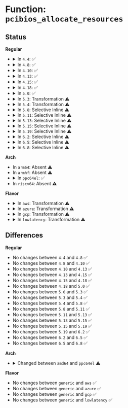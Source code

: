 # Function: <code>pcibios_allocate_resources</code>

## Status
<b>Regular</b>
<ul>
<li>
<details>
<summary>In <code>4.4</code>: ✅</summary>

```c
void pcibios_allocate_resources(struct pci_bus *bus, int pass);
```

**Collision:** Unique Static

**Inline:** No

**Transformation:** False

**Instances:**

```
In arch/x86/pci/i386.c (ffffffff816f6110)
Location: arch/x86/pci/i386.c:306
Inline: False
Direct callers:
  - arch/x86/pci/i386.c:pcibios_allocate_resources
  - arch/x86/pci/i386.c:pcibios_resource_survey_bus
  - arch/x86/pci/i386.c:pcibios_resource_survey_bus
  - arch/x86/pci/i386.c:pcibios_resource_survey
  - arch/x86/pci/i386.c:pcibios_resource_survey
```
**Symbols:**

```
ffffffff816f6110-ffffffff816f64d8: pcibios_allocate_resources (STB_LOCAL)
```
</details>
</li>
<li>
<details>
<summary>In <code>4.8</code>: ✅</summary>

```c
void pcibios_allocate_resources(struct pci_bus *bus, int pass);
```

**Collision:** Unique Static

**Inline:** No

**Transformation:** False

**Instances:**

```
In arch/x86/pci/i386.c (ffffffff8175add0)
Location: arch/x86/pci/i386.c:306
Inline: False
Direct callers:
  - arch/x86/pci/i386.c:pcibios_resource_survey
  - arch/x86/pci/i386.c:pcibios_resource_survey
  - arch/x86/pci/i386.c:pcibios_resource_survey_bus
  - arch/x86/pci/i386.c:pcibios_resource_survey_bus
  - arch/x86/pci/i386.c:pcibios_allocate_resources
```
**Symbols:**

```
ffffffff8175add0-ffffffff8175b135: pcibios_allocate_resources (STB_LOCAL)
```
</details>
</li>
<li>
<details>
<summary>In <code>4.10</code>: ✅</summary>

```c
void pcibios_allocate_resources(struct pci_bus *bus, int pass);
```

**Collision:** Unique Static

**Inline:** No

**Transformation:** False

**Instances:**

```
In arch/x86/pci/i386.c (ffffffff81787330)
Location: arch/x86/pci/i386.c:306
Inline: False
Direct callers:
  - arch/x86/pci/i386.c:pcibios_resource_survey
  - arch/x86/pci/i386.c:pcibios_resource_survey
  - arch/x86/pci/i386.c:pcibios_resource_survey_bus
  - arch/x86/pci/i386.c:pcibios_resource_survey_bus
  - arch/x86/pci/i386.c:pcibios_allocate_resources
```
**Symbols:**

```
ffffffff81787330-ffffffff817876b2: pcibios_allocate_resources (STB_LOCAL)
```
</details>
</li>
<li>
<details>
<summary>In <code>4.13</code>: ✅</summary>

```c
void pcibios_allocate_resources(struct pci_bus *bus, int pass);
```

**Collision:** Unique Static

**Inline:** No

**Transformation:** False

**Instances:**

```
In arch/x86/pci/i386.c (ffffffff817a6530)
Location: arch/x86/pci/i386.c:306
Inline: False
Direct callers:
  - arch/x86/pci/i386.c:pcibios_resource_survey
  - arch/x86/pci/i386.c:pcibios_resource_survey
  - arch/x86/pci/i386.c:pcibios_resource_survey_bus
  - arch/x86/pci/i386.c:pcibios_resource_survey_bus
  - arch/x86/pci/i386.c:pcibios_allocate_resources
```
**Symbols:**

```
ffffffff817a6530-ffffffff817a68ba: pcibios_allocate_resources (STB_LOCAL)
```
</details>
</li>
<li>
<details>
<summary>In <code>4.15</code>: ✅</summary>

```c
void pcibios_allocate_resources(struct pci_bus *bus, int pass);
```

**Collision:** Unique Static

**Inline:** No

**Transformation:** False

**Instances:**

```
In arch/x86/pci/i386.c (ffffffff8181d7d0)
Location: arch/x86/pci/i386.c:307
Inline: False
Direct callers:
  - arch/x86/pci/i386.c:pcibios_resource_survey
  - arch/x86/pci/i386.c:pcibios_resource_survey
  - arch/x86/pci/i386.c:pcibios_resource_survey_bus
  - arch/x86/pci/i386.c:pcibios_resource_survey_bus
  - arch/x86/pci/i386.c:pcibios_allocate_resources
```
**Symbols:**

```
ffffffff8181d7d0-ffffffff8181db1e: pcibios_allocate_resources (STB_LOCAL)
```
</details>
</li>
<li>
<details>
<summary>In <code>4.18</code>: ✅</summary>

```c
void pcibios_allocate_resources(struct pci_bus *bus, int pass);
```

**Collision:** Unique Static

**Inline:** No

**Transformation:** False

**Instances:**

```
In arch/x86/pci/i386.c (ffffffff81867a10)
Location: arch/x86/pci/i386.c:307
Inline: False
Direct callers:
  - arch/x86/pci/i386.c:pcibios_resource_survey
  - arch/x86/pci/i386.c:pcibios_resource_survey
  - arch/x86/pci/i386.c:pcibios_resource_survey_bus
  - arch/x86/pci/i386.c:pcibios_resource_survey_bus
  - arch/x86/pci/i386.c:pcibios_allocate_resources
```
**Symbols:**

```
ffffffff81867a10-ffffffff81867d45: pcibios_allocate_resources (STB_LOCAL)
```
</details>
</li>
<li>
<details>
<summary>In <code>5.0</code>: ✅</summary>

```c
void pcibios_allocate_resources(struct pci_bus *bus, int pass);
```

**Collision:** Unique Static

**Inline:** No

**Transformation:** False

**Instances:**

```
In arch/x86/pci/i386.c (ffffffff81887a50)
Location: arch/x86/pci/i386.c:307
Inline: False
Direct callers:
  - arch/x86/pci/i386.c:pcibios_resource_survey
  - arch/x86/pci/i386.c:pcibios_resource_survey
  - arch/x86/pci/i386.c:pcibios_resource_survey_bus
  - arch/x86/pci/i386.c:pcibios_resource_survey_bus
  - arch/x86/pci/i386.c:pcibios_allocate_resources
```
**Symbols:**

```
ffffffff81887a50-ffffffff81887da6: pcibios_allocate_resources (STB_LOCAL)
```
</details>
</li>
<li>
<details>
<summary>In <code>5.3</code>: Transformation ⚠️</summary>

```c
void pcibios_allocate_resources(struct pci_bus *bus, int pass);
```

**Collision:** Unique Static

**Inline:** No

**Transformation:** True

**Instances:**

```
In arch/x86/pci/i386.c (0)
Location: arch/x86/pci/i386.c:307
Inline: False
Direct callers:
  - arch/x86/pci/i386.c:pcibios_resource_survey
  - arch/x86/pci/i386.c:pcibios_resource_survey
  - arch/x86/pci/i386.c:pcibios_resource_survey_bus
  - arch/x86/pci/i386.c:pcibios_resource_survey_bus
  - arch/x86/pci/i386.c:pcibios_allocate_resources
```
**Symbols:**

```
ffffffff818d23c0-ffffffff818d26f4: pcibios_allocate_resources (STB_LOCAL)
ffffffff818d2788-ffffffff818d27a3: pcibios_allocate_resources.cold (STB_LOCAL)
```
</details>
</li>
<li>
<details>
<summary>In <code>5.4</code>: Transformation ⚠️</summary>

```c
void pcibios_allocate_resources(struct pci_bus *bus, int pass);
```

**Collision:** Unique Static

**Inline:** No

**Transformation:** True

**Instances:**

```
In arch/x86/pci/i386.c (0)
Location: arch/x86/pci/i386.c:307
Inline: False
Direct callers:
  - arch/x86/pci/i386.c:pcibios_resource_survey
  - arch/x86/pci/i386.c:pcibios_resource_survey
  - arch/x86/pci/i386.c:pcibios_resource_survey_bus
  - arch/x86/pci/i386.c:pcibios_resource_survey_bus
  - arch/x86/pci/i386.c:pcibios_allocate_resources
```
**Symbols:**

```
ffffffff81904770-ffffffff81904ab0: pcibios_allocate_resources (STB_LOCAL)
ffffffff81904b38-ffffffff81904b53: pcibios_allocate_resources.cold (STB_LOCAL)
```
</details>
</li>
<li>
<details>
<summary>In <code>5.8</code>: Selective Inline ⚠️</summary>

```c
void pcibios_allocate_resources(struct pci_bus *bus, int pass);
```

**Collision:** Unique Static

**Inline:** Selective

**Transformation:** False

**Instances:**

```
In arch/x86/pci/i386.c (ffffffff81bb4dd0)
Location: arch/x86/pci/i386.c:307
Inline: True
Direct callers:
  - arch/x86/pci/i386.c:pcibios_resource_survey
  - arch/x86/pci/i386.c:pcibios_resource_survey
  - arch/x86/pci/i386.c:pcibios_resource_survey_bus
  - arch/x86/pci/i386.c:pcibios_resource_survey_bus
```
**Symbols:**

```
ffffffff81bb4dd0-ffffffff81bb5072: pcibios_allocate_resources (STB_LOCAL)
```
</details>
</li>
<li>
<details>
<summary>In <code>5.11</code>: Selective Inline ⚠️</summary>

```c
void pcibios_allocate_resources(struct pci_bus *bus, int pass);
```

**Collision:** Unique Static

**Inline:** Selective

**Transformation:** False

**Instances:**

```
In arch/x86/pci/i386.c (ffffffff81bca030)
Location: arch/x86/pci/i386.c:307
Inline: True
Direct callers:
  - arch/x86/pci/i386.c:pcibios_resource_survey
  - arch/x86/pci/i386.c:pcibios_resource_survey
  - arch/x86/pci/i386.c:pcibios_resource_survey_bus
  - arch/x86/pci/i386.c:pcibios_resource_survey_bus
```
**Symbols:**

```
ffffffff81bca030-ffffffff81bca2d2: pcibios_allocate_resources (STB_LOCAL)
```
</details>
</li>
<li>
<details>
<summary>In <code>5.13</code>: Selective Inline ⚠️</summary>

```c
void pcibios_allocate_resources(struct pci_bus *bus, int pass);
```

**Collision:** Unique Static

**Inline:** Selective

**Transformation:** False

**Instances:**

```
In arch/x86/pci/i386.c (ffffffff81bbd980)
Location: arch/x86/pci/i386.c:307
Inline: True
Direct callers:
  - arch/x86/pci/i386.c:pcibios_resource_survey
  - arch/x86/pci/i386.c:pcibios_resource_survey
  - arch/x86/pci/i386.c:pcibios_resource_survey_bus
  - arch/x86/pci/i386.c:pcibios_resource_survey_bus
```
**Symbols:**

```
ffffffff81bbd980-ffffffff81bbdc23: pcibios_allocate_resources (STB_LOCAL)
```
</details>
</li>
<li>
<details>
<summary>In <code>5.15</code>: Selective Inline ⚠️</summary>

```c
void pcibios_allocate_resources(struct pci_bus *bus, int pass);
```

**Collision:** Unique Static

**Inline:** Selective

**Transformation:** False

**Instances:**

```
In arch/x86/pci/i386.c (ffffffff81c8d8b0)
Location: arch/x86/pci/i386.c:307
Inline: True
Direct callers:
  - arch/x86/pci/i386.c:pcibios_resource_survey
  - arch/x86/pci/i386.c:pcibios_resource_survey
  - arch/x86/pci/i386.c:pcibios_resource_survey_bus
  - arch/x86/pci/i386.c:pcibios_resource_survey_bus
```
**Symbols:**

```
ffffffff81c8d8b0-ffffffff81c8db53: pcibios_allocate_resources (STB_LOCAL)
```
</details>
</li>
<li>
<details>
<summary>In <code>5.19</code>: Selective Inline ⚠️</summary>

```c
void pcibios_allocate_resources(struct pci_bus *bus, int pass);
```

**Collision:** Unique Static

**Inline:** Selective

**Transformation:** False

**Instances:**

```
In arch/x86/pci/i386.c (ffffffff81e3c7e0)
Location: arch/x86/pci/i386.c:307
Inline: True
Direct callers:
  - arch/x86/pci/i386.c:pcibios_resource_survey
  - arch/x86/pci/i386.c:pcibios_resource_survey
  - arch/x86/pci/i386.c:pcibios_resource_survey_bus
  - arch/x86/pci/i386.c:pcibios_resource_survey_bus
```
**Symbols:**

```
ffffffff81e3c7e0-ffffffff81e3ca8f: pcibios_allocate_resources (STB_LOCAL)
```
</details>
</li>
<li>
<details>
<summary>In <code>6.2</code>: Selective Inline ⚠️</summary>

```c
void pcibios_allocate_resources(struct pci_bus *bus, int pass);
```

**Collision:** Unique Static

**Inline:** Selective

**Transformation:** False

**Instances:**

```
In arch/x86/pci/i386.c (ffffffff83f13c3a)
Location: arch/x86/pci/i386.c:307
Inline: True
Inline callers:
  - arch/x86/pci/i386.c:pcibios_resource_survey
  - arch/x86/pci/i386.c:pcibios_resource_survey
  - arch/x86/pci/i386.c:pcibios_resource_survey_bus
  - arch/x86/pci/i386.c:pcibios_resource_survey_bus
Direct callers:
  - arch/x86/pci/i386.c:pcibios_resource_survey
  - arch/x86/pci/i386.c:pcibios_resource_survey
  - arch/x86/pci/i386.c:pcibios_resource_survey_bus
  - arch/x86/pci/i386.c:pcibios_resource_survey_bus
```
**Symbols:**

```
ffffffff820159a0-ffffffff82015c4f: pcibios_allocate_resources (STB_LOCAL)
```
</details>
</li>
<li>
<details>
<summary>In <code>6.5</code>: Selective Inline ⚠️</summary>

```c
void pcibios_allocate_resources(struct pci_bus *bus, int pass);
```

**Collision:** Unique Static

**Inline:** Selective

**Transformation:** False

**Instances:**

```
In arch/x86/pci/i386.c (ffffffff8373a3ba)
Location: arch/x86/pci/i386.c:307
Inline: True
Inline callers:
  - arch/x86/pci/i386.c:pcibios_resource_survey
  - arch/x86/pci/i386.c:pcibios_resource_survey
  - arch/x86/pci/i386.c:pcibios_resource_survey_bus
  - arch/x86/pci/i386.c:pcibios_resource_survey_bus
Direct callers:
  - arch/x86/pci/i386.c:pcibios_resource_survey
  - arch/x86/pci/i386.c:pcibios_resource_survey
  - arch/x86/pci/i386.c:pcibios_resource_survey_bus
  - arch/x86/pci/i386.c:pcibios_resource_survey_bus
```
**Symbols:**

```
ffffffff82095d60-ffffffff8209600f: pcibios_allocate_resources (STB_LOCAL)
```
</details>
</li>
<li>
<details>
<summary>In <code>6.8</code>: Selective Inline ⚠️</summary>

```c
void pcibios_allocate_resources(struct pci_bus *bus, int pass);
```

**Collision:** Unique Static

**Inline:** Selective

**Transformation:** False

**Instances:**

```
In arch/x86/pci/i386.c (ffffffff8396ec3a)
Location: arch/x86/pci/i386.c:307
Inline: True
Inline callers:
  - arch/x86/pci/i386.c:pcibios_resource_survey
  - arch/x86/pci/i386.c:pcibios_resource_survey
  - arch/x86/pci/i386.c:pcibios_resource_survey_bus
  - arch/x86/pci/i386.c:pcibios_resource_survey_bus
Direct callers:
  - arch/x86/pci/i386.c:pcibios_resource_survey
  - arch/x86/pci/i386.c:pcibios_resource_survey
  - arch/x86/pci/i386.c:pcibios_resource_survey_bus
  - arch/x86/pci/i386.c:pcibios_resource_survey_bus
```
**Symbols:**

```
ffffffff8216d270-ffffffff8216d51f: pcibios_allocate_resources (STB_LOCAL)
```
</details>
</li>
</ul>
<b>Arch</b>
<ul>
<li>
In <code>arm64</code>: Absent ⚠️
</li>
<li>
In <code>armhf</code>: Absent ⚠️
</li>
<li>
<details>
<summary>In <code>ppc64el</code>: ✅</summary>

```c
void pcibios_allocate_resources(int pass);
```

**Collision:** Unique Static

**Inline:** No

**Transformation:** False

**Instances:**

```
In arch/powerpc/kernel/pci-common.c (c000000001352430)
Location: arch/powerpc/kernel/pci-common.c:1252
Inline: False
Direct callers:
  - arch/powerpc/kernel/pci-common.c:pcibios_resource_survey
  - arch/powerpc/kernel/pci-common.c:pcibios_resource_survey
```
**Symbols:**

```
c000000001352430-c000000001352730: pcibios_allocate_resources (STB_LOCAL)
```
</details>
</li>
<li>
In <code>riscv64</code>: Absent ⚠️
</li>
</ul>
<b>Flavor</b>
<ul>
<li>
<details>
<summary>In <code>aws</code>: Transformation ⚠️</summary>

```c
void pcibios_allocate_resources(struct pci_bus *bus, int pass);
```

**Collision:** Unique Static

**Inline:** No

**Transformation:** True

**Instances:**

```
In arch/x86/pci/i386.c (0)
Location: arch/x86/pci/i386.c:307
Inline: False
Direct callers:
  - arch/x86/pci/i386.c:pcibios_resource_survey
  - arch/x86/pci/i386.c:pcibios_resource_survey
  - arch/x86/pci/i386.c:pcibios_resource_survey_bus
  - arch/x86/pci/i386.c:pcibios_resource_survey_bus
  - arch/x86/pci/i386.c:pcibios_allocate_resources
```
**Symbols:**

```
ffffffff818a3ba0-ffffffff818a3ed4: pcibios_allocate_resources (STB_LOCAL)
ffffffff818a3f68-ffffffff818a3f83: pcibios_allocate_resources.cold (STB_LOCAL)
```
</details>
</li>
<li>
<details>
<summary>In <code>azure</code>: Transformation ⚠️</summary>

```c
void pcibios_allocate_resources(struct pci_bus *bus, int pass);
```

**Collision:** Unique Static

**Inline:** No

**Transformation:** True

**Instances:**

```
In arch/x86/pci/i386.c (0)
Location: arch/x86/pci/i386.c:307
Inline: False
Direct callers:
  - arch/x86/pci/i386.c:pcibios_resource_survey
  - arch/x86/pci/i386.c:pcibios_resource_survey
  - arch/x86/pci/i386.c:pcibios_resource_survey_bus
  - arch/x86/pci/i386.c:pcibios_resource_survey_bus
  - arch/x86/pci/i386.c:pcibios_allocate_resources
```
**Symbols:**

```
ffffffff8185f310-ffffffff8185f650: pcibios_allocate_resources (STB_LOCAL)
ffffffff8185f6d8-ffffffff8185f6f3: pcibios_allocate_resources.cold (STB_LOCAL)
```
</details>
</li>
<li>
<details>
<summary>In <code>gcp</code>: Transformation ⚠️</summary>

```c
void pcibios_allocate_resources(struct pci_bus *bus, int pass);
```

**Collision:** Unique Static

**Inline:** No

**Transformation:** True

**Instances:**

```
In arch/x86/pci/i386.c (0)
Location: arch/x86/pci/i386.c:307
Inline: False
Direct callers:
  - arch/x86/pci/i386.c:pcibios_resource_survey
  - arch/x86/pci/i386.c:pcibios_resource_survey
  - arch/x86/pci/i386.c:pcibios_resource_survey_bus
  - arch/x86/pci/i386.c:pcibios_resource_survey_bus
  - arch/x86/pci/i386.c:pcibios_allocate_resources
```
**Symbols:**

```
ffffffff818f5190-ffffffff818f54d0: pcibios_allocate_resources (STB_LOCAL)
ffffffff818f5558-ffffffff818f5573: pcibios_allocate_resources.cold (STB_LOCAL)
```
</details>
</li>
<li>
<details>
<summary>In <code>lowlatency</code>: Transformation ⚠️</summary>

```c
void pcibios_allocate_resources(struct pci_bus *bus, int pass);
```

**Collision:** Unique Static

**Inline:** No

**Transformation:** True

**Instances:**

```
In arch/x86/pci/i386.c (0)
Location: arch/x86/pci/i386.c:307
Inline: False
Direct callers:
  - arch/x86/pci/i386.c:pcibios_resource_survey
  - arch/x86/pci/i386.c:pcibios_resource_survey
  - arch/x86/pci/i386.c:pcibios_resource_survey_bus
  - arch/x86/pci/i386.c:pcibios_resource_survey_bus
  - arch/x86/pci/i386.c:pcibios_allocate_resources
```
**Symbols:**

```
ffffffff81916230-ffffffff81916570: pcibios_allocate_resources (STB_LOCAL)
ffffffff819165f8-ffffffff81916613: pcibios_allocate_resources.cold (STB_LOCAL)
```
</details>
</li>
</ul>

## Differences
<b>Regular</b>
<ul>
<li>
No changes between <code>4.4</code> and <code>4.8</code> ✅
</li>
<li>
No changes between <code>4.8</code> and <code>4.10</code> ✅
</li>
<li>
No changes between <code>4.10</code> and <code>4.13</code> ✅
</li>
<li>
No changes between <code>4.13</code> and <code>4.15</code> ✅
</li>
<li>
No changes between <code>4.15</code> and <code>4.18</code> ✅
</li>
<li>
No changes between <code>4.18</code> and <code>5.0</code> ✅
</li>
<li>
No changes between <code>5.0</code> and <code>5.3</code> ✅
</li>
<li>
No changes between <code>5.3</code> and <code>5.4</code> ✅
</li>
<li>
No changes between <code>5.4</code> and <code>5.8</code> ✅
</li>
<li>
No changes between <code>5.8</code> and <code>5.11</code> ✅
</li>
<li>
No changes between <code>5.11</code> and <code>5.13</code> ✅
</li>
<li>
No changes between <code>5.13</code> and <code>5.15</code> ✅
</li>
<li>
No changes between <code>5.15</code> and <code>5.19</code> ✅
</li>
<li>
No changes between <code>5.19</code> and <code>6.2</code> ✅
</li>
<li>
No changes between <code>6.2</code> and <code>6.5</code> ✅
</li>
<li>
No changes between <code>6.5</code> and <code>6.8</code> ✅
</li>
</ul>
<b>Arch</b>
<ul>
<li>
<details>
<summary>Changed between <code>amd64</code> and <code>ppc64el</code> ⚠️</summary>
<ul>
<li>
<b>Param removed. </b>
<code>struct pci_bus *bus</code>
</li>
<li>
<b>Param reordered. </b>
<code>bus, pass</code> ➡️ <code>pass</code>
</li>
</ul>
</details>
</li>
</ul>
<b>Flavor</b>
<ul>
<li>
No changes between <code>generic</code> and <code>aws</code> ✅
</li>
<li>
No changes between <code>generic</code> and <code>azure</code> ✅
</li>
<li>
No changes between <code>generic</code> and <code>gcp</code> ✅
</li>
<li>
No changes between <code>generic</code> and <code>lowlatency</code> ✅
</li>
</ul>
